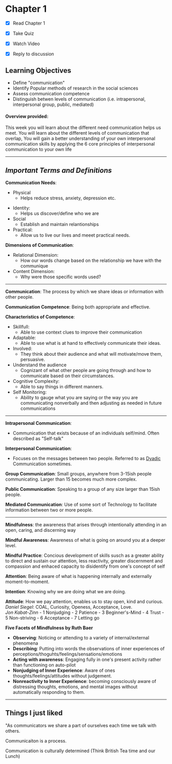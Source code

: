 # Chapter 1 
- [x] Read Chapter 1

- [x] Take Quiz

- [x] Watch Video

- [x] Reply to discussion

## Learning Objectives
- Define "communication"
- Identify Popular methods of research in the social sciences
- Assess communication competence
- Distinguish betwen levels of communication (i.e. intrapersonal, interpersonal group, public, mediated)
#### Overview provided:
This week you will learn about the different need communication helps us meet. You will learn about the different levels of communication that overlap, You will gain a better understanding of your own interpersonal communication skills by applying the 6 core principles of interpersonal communication to your own life
*****
## ***Important Terms and Definitions***
**Communication Needs**: 
- Physical
    * Helps reduce stress, anxiety, depression etc.
* Identity:
    * Helps us discover/define who we are
* Social
    * Establish and maintain relantionships
* Practical:
    * Allow us to live our lives and meeet practical needs.

**Dimensions of Communication**:
* Relational Dimension:
    * How our words change based on the relationship we have with the communique
* Content Dimension:
    * Why were those specific words used? 
****
**Communication**: The process by which we share ideas or information with other people.

**Communication Competence**: Being both appropriate and effective.

**Characteristics of Competence**:
* Skillfull:
    * Able to use context clues to improve their communication
* Adaptable:
    * Able to use what is at hand to effectively communicate their ideas.
* Involved:
    * They think about their audience and what will motivate/move them, persuasive.
* Understand the audience
    * Cognizant of what other people are going through and how to communicate based on their circumstances.
* Cognitive Complexity:
    * Able to say things in different manners. 
* Self Monitoring:
    * Ability to gauge what you are saying or the way you are communicating nonverbally and then adjusting as needed in future communications
****
**Intrapersonal Communication**:
* Communication that exists because of an individuals self/mind. Often described as "Self-talk" 

**Interpersonal Communication**:
* Focuses on the messages between two people. Referred to as [Dyadic](https://www.dictionary.com/browse/dyadic) Communication sometimes. 

**Group Communication**: Small groups, anywhere from 3-15ish people communicating. Larger than 15 becomes much more complex.

**Public Communication**: Speaking to a group of any size larger than 15ish people. 

**Mediated Communication**: Use of some sort of Technology to facilitate information between two or more people.
****
**Mindfulness**: the awareness that arises through intentionally attending in an open, caring, and discerning way

**Mindful Awareness**: Awareness of what is going on around you at a deeper level. 

**Mindful Practice**: Concious development of skills susch as a greater ability to direct and sustain our attention, less reactivity, greater discernment and compassion and enhaced capacity to disidentify from one's concept of self

**Attention**: Being aware of what is happening internally and externally moment-to-moment.

**Intention**: Knowing why we are doing what we are doing.

**Attitude**: How we pay attention, enables us to stay open, kind and curious. 
*Daniel Siegel*: COAL, Curiosity, Openess, Acceptance, Love.   
 *Jon Kabat-Zinn*
    - 1 Nonjudging
    - 2 Patience
    - 3 Beginner's-Mind
    - 4 Trust
    - 5 Non-striving
    - 6 Acceptance
    - 7 Letting go

**Five Facets of Mindfulness by Ruth Baer**
- **Observing**: Noticing or attending to a variety of internal/external phenomena
- **Describing**: Putting into words the observations of inner experiences of perceptions/thoguhts/feelings/sensations/emotions
- **Acting with awareness**: Engaging fully in one's present activity rather than functioning on auto-pilot
- **Nonjudging of Inner Experience**: Aware of ones thoughts/feelings/attitudes without judgement. 
- **Nonreactivity to Inner Experience**: becoming consciously aware of distressing thoughts, emotions, and mental images without automatically responding to them.



*****
## **Things I just liked**
"As communicators we share a part of ourselves each time we talk with others. 

Communicaiton is a process.

Communication is culturally determined (Think British Tea time and our Lunch)